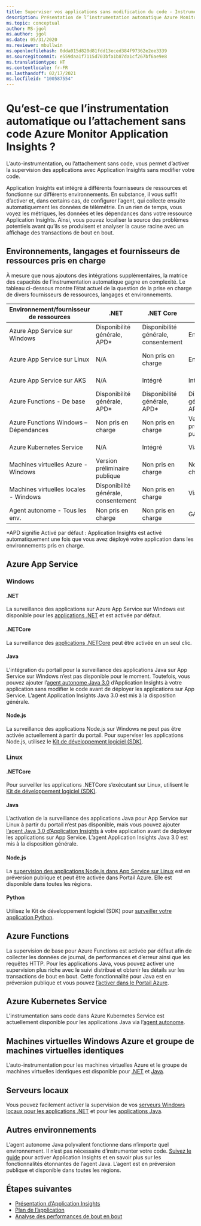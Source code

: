 ```yaml
---
title: Superviser vos applications sans modification du code - Instrumentation automatique pour Azure Monitor Application Insights | Microsoft Docs
description: Présentation de l’instrumentation automatique Azure Monitor Application Insights - Gestion des performances des applications sans code
ms.topic: conceptual
author: MS-jgol
ms.author: jgol
ms.date: 05/31/2020
ms.reviewer: mbullwin
ms.openlocfilehash: 0dda015d820d81fdd13eced384f97362e2ee3339
ms.sourcegitcommit: e559daa1f7115d703bfa1b87da1cf267bf6ae9e8
ms.translationtype: HT
ms.contentlocale: fr-FR
ms.lasthandoff: 02/17/2021
ms.locfileid: "100587554"
---
```

# <a name="what-is-auto-instrumentation-or-codeless-attach---azure-monitor-application-insights"></a>Qu’est-ce que l’instrumentation automatique ou l’attachement sans code Azure Monitor Application Insights ?

L’auto-instrumentation, ou l’attachement sans code, vous permet d’activer la supervision des applications avec Application Insights sans modifier votre code.  

Application Insights est intégré à différents fournisseurs de ressources et fonctionne sur différents environnements. En substance, il vous suffit d’activer et, dans certains cas, de configurer l’agent, qui collecte ensuite automatiquement les données de télémétrie. En un rien de temps, vous voyez les métriques, les données et les dépendances dans votre ressource Application Insights. Ainsi, vous pouvez localiser la source des problèmes potentiels avant qu’ils se produisent et analyser la cause racine avec un affichage des transactions de bout en bout.

## <a name="supported-environments-languages-and-resource-providers"></a>Environnements, langages et fournisseurs de ressources pris en charge

À mesure que nous ajoutons des intégrations supplémentaires, la matrice des capacités de l’instrumentation automatique gagne en complexité. Le tableau ci-dessous montre l’état actuel de la question de la prise en charge de divers fournisseurs de ressources, langages et environnements.

|Environnement/fournisseur de ressources          | .NET            | .NET Core       | Java            | Node.js         | Python          |
|---------------------------------------|-----------------|-----------------|-----------------|-----------------|-----------------|
|Azure App Service sur Windows           | Disponibilité générale, APD*       | Disponibilité générale, consentement      | En cours     | En cours     | Non pris en charge   |
|Azure App Service sur Linux             | N/A             | Non pris en charge   | En cours     | Version préliminaire publique  | Non pris en charge   |
|Azure App Service sur AKS               | N/A             | Intégré       | Intégré       | Intégré       | Non pris en charge   |
|Azure Functions - De base                | Disponibilité générale, APD*       | Disponibilité générale, APD*       | Disponibilité générale, APD*       | Disponibilité générale, APD*       | Disponibilité générale, APD*       |
|Azure Functions Windows – Dépendances | Non pris en charge   | Non pris en charge   | Version préliminaire publique  | Non pris en charge   | Non pris en charge   |
|Azure Kubernetes Service               | N/A             | Intégré       | Via l’agent   | Intégré       | Non pris en charge   |
|Machines virtuelles Azure - Windows                      | Version préliminaire publique  | Non pris en charge   | Non pris en charge   | Non pris en charge   | Non pris en charge   |
|Machines virtuelles locales - Windows                | Disponibilité générale, consentement      | Non pris en charge   | Via l’agent   | Non pris en charge   | Non pris en charge   |
|Agent autonome - Tous les env.            | Non pris en charge   | Non pris en charge   | GA              | Non pris en charge   | Non pris en charge   |

*APD signifie Activé par défaut : Application Insights est activé automatiquement une fois que vous avez déployé votre application dans les environnements pris en charge. 

## <a name="azure-app-service"></a>Azure App Service

### <a name="windows"></a>Windows

#### <a name="net"></a>.NET
La surveillance des applications sur Azure App Service sur Windows est disponible pour les [applications .NET](./azure-web-apps.md?tabs=net) et est activée par défaut.

#### <a name="netcore"></a>.NETCore
La surveillance des [applications .NETCore](https://docs.microsoft.com/azure/azure-monitor/app/azure-web-apps?tabs=netcore) peut être activée en un seul clic.

#### <a name="java"></a>Java
L’intégration du portail pour la surveillance des applications Java sur App Service sur Windows n’est pas disponible pour le moment. Toutefois, vous pouvez ajouter l’[agent autonome Java 3.0](https://docs.microsoft.com/azure/azure-monitor/app/java-in-process-agent) d’Application Insights à votre application sans modifier le code avant de déployer les applications sur App Service. L’agent Application Insights Java 3.0 est mis à la disposition générale.

#### <a name="nodejs"></a>Node.js
La surveillance des applications Node.js sur Windows ne peut pas être activée actuellement à partir du portail. Pour superviser les applications Node.js, utilisez le [Kit de développement logiciel (SDK)](https://docs.microsoft.com/azure/azure-monitor/app/nodejs).

### <a name="linux"></a>Linux

#### <a name="netcore"></a>.NETCore
Pour surveiller les applications .NETCore s’exécutant sur Linux, utilisent le [Kit de développement logiciel (SDK)](https://docs.microsoft.com/azure/azure-monitor/app/asp-net-core).

#### <a name="java"></a>Java 
L’activation de la surveillance des applications Java pour App Service sur Linux à partir du portail n’est pas disponible, mais vous pouvez ajouter [l’agent Java 3.0 d’Application Insights](https://docs.microsoft.com/azure/azure-monitor/app/java-in-process-agent) à votre application avant de déployer les applications sur App Service. L’agent Application Insights Java 3.0 est mis à la disposition générale.

#### <a name="nodejs"></a>Node.js
La [supervision des applications Node.js dans App Service sur Linux](https://docs.microsoft.com/azure/azure-monitor/app/azure-web-apps?tabs=nodejs) est en préversion publique et peut être activée dans Portail Azure. Elle est disponible dans toutes les régions. 

#### <a name="python"></a>Python
Utilisez le Kit de développement logiciel (SDK) pour [surveiller votre application Python](https://docs.microsoft.com/azure/azure-monitor/app/opencensus-python). 

## <a name="azure-functions"></a>Azure Functions

La supervision de base pour Azure Functions est activée par défaut afin de collecter les données de journal, de performances et d’erreur ainsi que les requêtes HTTP. Pour les applications Java, vous pouvez activer une supervision plus riche avec le suivi distribué et obtenir les détails sur les transactions de bout en bout. Cette fonctionnalité pour Java est en préversion publique et vous pouvez [l’activer dans le Portail Azure](./monitor-functions.md).

## <a name="azure-kubernetes-service"></a>Azure Kubernetes Service

L’instrumentation sans code dans Azure Kubernetes Service est actuellement disponible pour les applications Java via l’[agent autonome](./java-in-process-agent.md). 

## <a name="azure-windows-vms-and-virtual-machine-scale-set"></a>Machines virtuelles Windows Azure et groupe de machines virtuelles identiques

L’auto-instrumentation pour les machines virtuelles Azure et le groupe de machines virtuelles identiques est disponible pour [.NET](./azure-vm-vmss-apps.md) et [Java](https://docs.microsoft.com/azure/azure-monitor/app/java-in-process-agent).  

## <a name="on-premises-servers"></a>Serveurs locaux
Vous pouvez facilement activer la supervision de vos [serveurs Windows locaux pour les applications .NET](./status-monitor-v2-overview.md) et pour les [applications Java](./java-in-process-agent.md).

## <a name="other-environments"></a>Autres environnements
L’agent autonome Java polyvalent fonctionne dans n’importe quel environnement. Il n’est pas nécessaire d’instrumenter votre code. [Suivez le guide](./java-in-process-agent.md) pour activer Application Insights et en savoir plus sur les fonctionnalités étonnantes de l’agent Java. L’agent est en préversion publique et disponible dans toutes les régions. 

## <a name="next-steps"></a>Étapes suivantes

* [Présentation d’Application Insights](./app-insights-overview.md)
* [Plan de l’application](./app-map.md)
* [Analyse des performances de bout en bout](../app/tutorial-performance.md)

